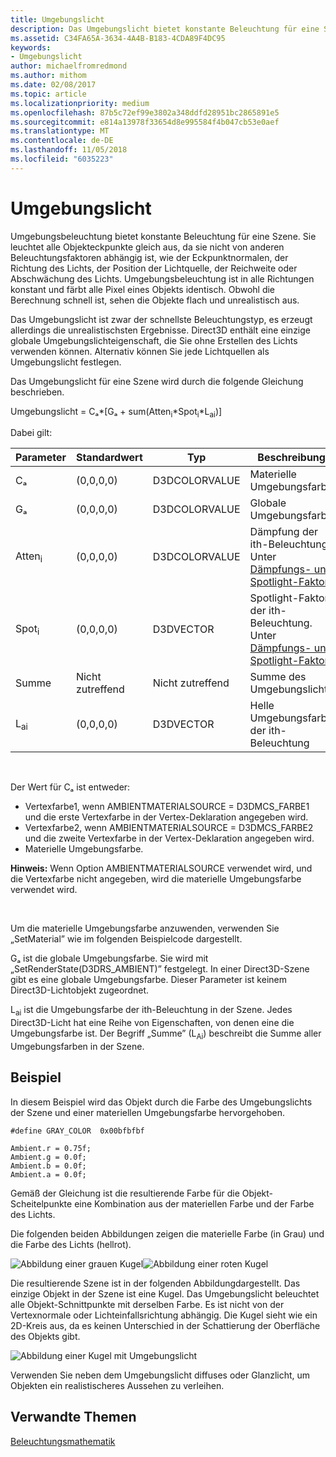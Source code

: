 ```yaml
---
title: Umgebungslicht
description: Das Umgebungslicht bietet konstante Beleuchtung für eine Szene.
ms.assetid: C34FA65A-3634-4A4B-B183-4CDA89F4DC95
keywords:
- Umgebungslicht
author: michaelfromredmond
ms.author: mithom
ms.date: 02/08/2017
ms.topic: article
ms.localizationpriority: medium
ms.openlocfilehash: 87b5c72ef99e3802a348ddfd28951bc2865891e5
ms.sourcegitcommit: e814a13978f33654d8e995584f4b047cb53e0aef
ms.translationtype: MT
ms.contentlocale: de-DE
ms.lasthandoff: 11/05/2018
ms.locfileid: "6035223"
---
```

# <a name="ambient-lighting"></a>Umgebungslicht


Umgebungsbeleuchtung bietet konstante Beleuchtung für eine Szene. Sie leuchtet alle Objekteckpunkte gleich aus, da sie nicht von anderen Beleuchtungsfaktoren abhängig ist, wie der Eckpunktnormalen, der Richtung des Lichts, der Position der Lichtquelle, der Reichweite oder Abschwächung des Lichts. Umgebungsbeleuchtung ist in alle Richtungen konstant und färbt alle Pixel eines Objekts identisch. Obwohl die Berechnung schnell ist, sehen die Objekte flach und unrealistisch aus.

Das Umgebungslicht ist zwar der schnellste Beleuchtungstyp, es erzeugt allerdings die unrealistischsten Ergebnisse. Direct3D enthält eine einzige globale Umgebungslichteigenschaft, die Sie ohne Erstellen des Lichts verwenden können. Alternativ können Sie jede Lichtquellen als Umgebungslicht festlegen.

Das Umgebungslicht für eine Szene wird durch die folgende Gleichung beschrieben.

Umgebungslicht = Cₐ\*\[Gₐ + sum(Atten<sub>i</sub>\*Spot<sub>i</sub>\*L<sub>ai</sub>)\]

Dabei gilt:

| Parameter         | Standardwert | Typ          | Beschreibung                                                                                                       |
|-------------------|---------------|---------------|-------------------------------------------------------------------------------------------------------------------|
| Cₐ                | (0,0,0,0)     | D3DCOLORVALUE | Materielle Umgebungsfarbe                                                                                            |
| Gₐ                | (0,0,0,0)     | D3DCOLORVALUE | Globale Umgebungsfarbe                                                                                              |
| Atten<sub>i</sub> | (0,0,0,0)     | D3DCOLORVALUE | Dämpfung der ith-Beleuchtung. Unter [Dämpfungs- und Spotlight-Faktor](attenuation-and-spotlight-factor.md). |
| Spot<sub>i</sub>  | (0,0,0,0)     | D3DVECTOR     | Spotlight-Faktor der ith-Beleuchtung. Unter [Dämpfungs- und Spotlight-Faktor](attenuation-and-spotlight-factor.md).  |
| Summe               | Nicht zutreffend           | Nicht zutreffend           | Summe des Umgebungslichts                                                                                          |
| L<sub>ai</sub>    | (0,0,0,0)     | D3DVECTOR     | Helle Umgebungsfarbe der ith-Beleuchtung                                                                              |

 

Der Wert für Cₐ ist entweder:

-   Vertexfarbe1, wenn AMBIENTMATERIALSOURCE = D3DMCS\_FARBE1 und die erste Vertexfarbe in der Vertex-Deklaration angegeben wird.
-   Vertexfarbe2, wenn AMBIENTMATERIALSOURCE = D3DMCS\_FARBE2 und die zweite Vertexfarbe in der Vertex-Deklaration angegeben wird.
-   Materielle Umgebungsfarbe.

**Hinweis:**  Wenn Option AMBIENTMATERIALSOURCE verwendet wird, und die Vertexfarbe nicht angegeben, wird die materielle Umgebungsfarbe verwendet wird.

 

Um die materielle Umgebungsfarbe anzuwenden, verwenden Sie „SetMaterial” wie im folgenden Beispielcode dargestellt.

Gₐ ist die globale Umgebungsfarbe. Sie wird mit „SetRenderState(D3DRS\_AMBIENT)” festgelegt. In einer Direct3D-Szene gibt es eine globale Umgebungsfarbe. Dieser Parameter ist keinem Direct3D-Lichtobjekt zugeordnet.

L<sub>ai</sub> ist die Umgebungsfarbe der ith-Beleuchtung in der Szene. Jedes Direct3D-Licht hat eine Reihe von Eigenschaften, von denen eine die Umgebungsfarbe ist. Der Begriff „Summe” (L<sub>Ai</sub>) beschreibt die Summe aller Umgebungsfarben in der Szene.

## <a name="span-idexamplespanspan-idexamplespanspan-idexamplespanexample"></a><span id="Example"></span><span id="example"></span><span id="EXAMPLE"></span>Beispiel


In diesem Beispiel wird das Objekt durch die Farbe des Umgebungslichts der Szene und einer materiellen Umgebungsfarbe hervorgehoben.

```
#define GRAY_COLOR  0x00bfbfbf

Ambient.r = 0.75f;
Ambient.g = 0.0f;
Ambient.b = 0.0f;
Ambient.a = 0.0f;
```

Gemäß der Gleichung ist die resultierende Farbe für die Objekt-Scheitelpunkte eine Kombination aus der materiellen Farbe und der Farbe des Lichts.

Die folgenden beiden Abbildungen zeigen die materielle Farbe (in Grau) und die Farbe des Lichts (hellrot).

![Abbildung einer grauen Kugel](images/amb1.jpg)![Abbildung einer roten Kugel](images/lightred.jpg)

Die resultierende Szene ist in der folgenden Abbildungdargestellt. Das einzige Objekt in der Szene ist eine Kugel. Das Umgebungslicht beleuchtet alle Objekt-Schnittpunkte mit derselben Farbe. Es ist nicht von der Vertexnormale oder Lichteinfallsrichtung abhängig. Die Kugel sieht wie ein 2D-Kreis aus, da es keinen Unterschied in der Schattierung der Oberfläche des Objekts gibt.

![Abbildung einer Kugel mit Umgebungslicht](images/lighta.jpg)

Verwenden Sie neben dem Umgebungslicht diffuses oder Glanzlicht, um Objekten ein realistischeres Aussehen zu verleihen.

## <a name="span-idrelated-topicsspanrelated-topics"></a><span id="related-topics"></span>Verwandte Themen


[Beleuchtungsmathematik](mathematics-of-lighting.md)

 

 




